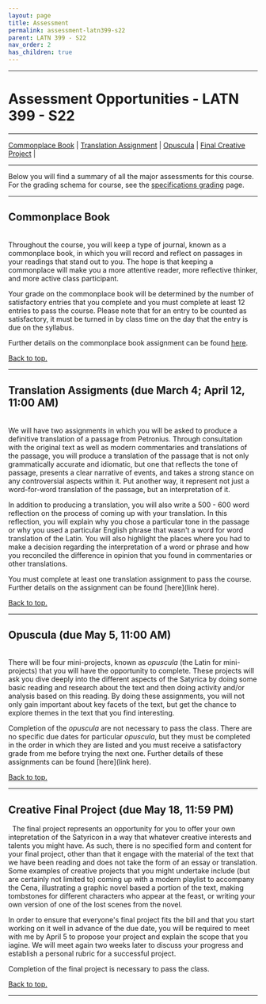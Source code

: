 ```yaml
---
layout: page
title: Assessment
permalink: assessment-latn399-s22
parent: LATN 399 - S22
nav_order: 2
has_children: true
---
```

***

# Assessment Opportunities - LATN 399 - S22

***

[Commonplace Book](#commonplace-book) \| [Translation Assignment](#translation-assignment) \| [Opuscula](#opuscula) \| [Final Creative Project](#final-creative-project) \|
***

Below you will find a summary of all the major assessments for this course. For the grading schema for course, see the [specifications grading](https://dominicmachado.github.io/specification-grading-latn399-s22) page.

***

## Commonplace Book
&nbsp;  
Throughout the course, you will keep a type of journal, known as a commonplace book, in which you will record and reflect on passages in your readings that stand out to you. The hope is that keeping a commonplace will make you a more attentive reader, more reflective thinker, and more active class participant.

Your grade on the commonplace book will be determined by the number of satisfactory entries that you complete and you must complete at least 12 entries to pass the course. Please note that for an entry to be counted as satisfactory, it must be turned in by class time on the day that the entry is due on the syllabus.

Further details on the commonplace book assignment can be found [here](https://dominicmachado.github.io/commonplace-book-latn399-s22).

[Back to top.](#top)

***

## Translation Assigments (due March 4; April 12, 11:00 AM)
&nbsp;  
We will have two assignments in which you will be asked to produce a definitive translation of a passage from Petronius. Through consultation with the original text as well as modern commentaries and translations of the passage, you will produce a translation of the passage that is not only grammatically accurate and idiomatic, but one that reflects the tone of passage, presents a clear narrative of events, and takes a strong stance on any controversial aspects within it. Put another way, it represent not just a word-for-word translation of the passage, but an interpretation of it. 

In addition to producing a translation, you will also write a 500 - 600 word reflection on the process of coming up with your translation. In this reflection, you will explain why you chose a particular tone in the passage or why you used a particular English phrase that wasn't a word for word translation of the Latin. You will also highlight the places where you had to make a decision regarding the interpretation of a word or phrase and how you reconciled the difference in opinion that you found in commentaries or other translations.

You must complete at least one translation assignment to pass the course. Further details on the assignment can be found [here](link here).

[Back to top.](#top)

***

## Opuscula (due May 5, 11:00 AM)
&nbsp;  
There will be four mini-projects, known as *opuscula* (the Latin for mini-projects) that you will have the opportunity to complete. These projects will ask you dive deeply into the different aspects of the Satyrica by doing some basic reading and research about the text and then doing activity and/or analysis based on this reading. By doing these assignments, you will not only gain important about key facets of the text, but get the chance to explore themes in the text that you find interesting.

Completion of the *opuscula* are not necessary to pass the class. There are no specific due dates for particular *opuscula*, but they must be completed in the order in which they are listed and you must receive a satisfactory grade from me before trying the next one. Further details of these assignments can be found [here](link here).

[Back to top.](#top)

***

## Creative Final Project (due May 18, 11:59 PM)
&nbsp;
The final project represents an opportunity for you to offer your own intepretation of the Satyricon in a way that whatever creative interests and talents you might have. As such, there is no specified form and content for your final project, other than that it engage with the material of the text that we have been reading and does not take the form of an essay or translation. Some examples of creative projects that you might undertake include (but are certainly not limited to) coming up with a modern playlist to accompany the Cena, illustrating a graphic novel based a portion of the text, making tombstones for different characters who appear at the feast, or writing your own version of one of the lost scenes from the novel.

In order to ensure that everyone's final project fits the bill and that you start working on it well in advance of the due date, you will be required to meet with me by April 5 to propose your project and explain the scope that you iagine. We will meet again two weeks later to discuss your progress and establish a personal rubric for a successful project.

Completion of the final project is necessary to pass the class.

[Back to top.](#top)

***
